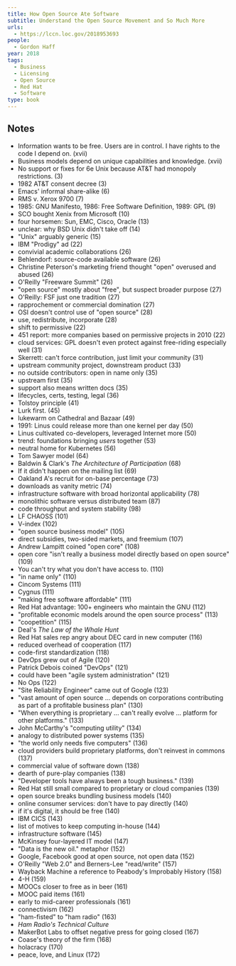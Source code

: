 ```yaml
---
title: How Open Source Ate Software
subtitle: Understand the Open Source Movement and So Much More
urls:
  - https://lccn.loc.gov/2018953693
people:
  - Gordon Haff
year: 2018
tags:
  - Business
  - Licensing
  - Open Source
  - Red Hat
  - Software
type: book
---
```


## Notes
- Information wants to be free. Users are in control. I have rights to the code I depend on. (xvii)
- Business models depend on unique capabilities and knowledge. (xvii)
- No support or fixes for 6e Unix because AT&T had monopoly restrictions. (3)
- 1982 AT&T consent decree (3)
- Emacs' informal share-alike (6)
- RMS v. Xerox 9700 (7)
- 1985: GNU Manifesto, 1986: Free Software Definition, 1989: GPL (9)
- SCO bought Xenix from Microsoft (10)
- four horsemen: Sun, EMC, Cisco, Oracle (13)
- unclear: why BSD Unix didn't take off (14)
- "Unix" arguably generic (15)
- IBM "Prodigy" ad (22)
- convivial academic collaborations (26)
- Behlendorf: source-code available software (26)
- Christine Peterson's marketing friend thought "open" overused and abused (26)
- O'Reilly "Freeware Summit" (26)
- "open source" mostly about "free", but suspect broader purpose (27)
- O'Reilly: FSF just one tradition (27)
- rapprochement or commercial domination (27)
- OSI doesn't control use of "open source" (28)
- use, redistribute, incorporate (28)
- shift to permissive (22)
- 451 report: more companies based on permissive projects in 2010 (22)
- cloud services: GPL doesn't even protect against free-riding especially well (31)
- Skerrett: can't force contribution, just limit your community (31)
- upstream community project, downstream product (33)
- no outside contributors: open in name only (35)
- upstream first (35)
- support also means written docs (35)
- lifecycles, certs, testing, legal (36)
- Tolstoy principle (41)
- Lurk first. (45)
- lukewarm on Cathedral and Bazaar (49)
- 1991: Linus could release more than one kernel per day (50)
- Linus cultivated co-developers, leveraged Internet more (50)
- trend: foundations bringing _users_ together (53)
- neutral home for Kubernetes (56)
- Tom Sawyer model (64)
- Baldwin & Clark's _The Architecture of Participation_ (68)
- If it didn't happen on the mailing list (69)
- Oakland A's recruit for on-base percentage (73)
- downloads as vanity metric (74)
- infrastructure software with broad horizontal applicability (78)
- monolithic software versus distributed team (87)
- code throughput and system stability (98)
- LF CHAOSS (101)
- V-index (102)
- "open source business model" (105)
- direct subsidies, two-sided markets, and freemium (107)
- Andrew Lampitt coined "open core" (108)
- open core "isn't really a business model directly based on open source" (109)
- You can't try what you don't have access to. (110)
- "in name only" (110)
- Cincom Systems (111)
- Cygnus (111)
- "making free software affordable" (111)
- Red Hat advantage: 100+ engineers who maintain the GNU (112)
- "profitable economic models around the open source process" (113)
- "coopetition" (115)
- Deal's _The Law of the Whale Hunt_
- Red Hat sales rep angry about DEC card in new computer (116)
- reduced overhead of cooperation (117)
- code-first standardization (118)
- DevOps grew out of Agile (120)
- Patrick Debois coined "DevOps" (121)
- could have been "agile system administration" (121)
- No Ops (122)
- "Site Reliability Engineer" came out of Google (123)
- "vast amount of open source ... depends on corporations contributing as part of a profitable business plan" (130)
- "When everything is proprietary ... can't really evolve ... platform for other platforms." (133)
- John McCarthy's "computing utility" (134)
- analogy to distributed power systems (135)
- "the world only needs five computers" (136)
- cloud providers build proprietary platforms, don't reinvest in commons (137)
- commercial value of software down (138)
- dearth of pure-play companies (138)
- "Developer tools have always been a tough business." (139)
- Red Hat still small compared to proprietary or cloud companies (139)
- open source breaks bundling business models (140)
- online consumer services: don't have to pay directly (140)
- if it's digital, it should be free (140)
- IBM CICS (143)
- list of motives to keep computing in-house (144)
- infrastructure software (145)
- McKinsey four-layered IT model (147)
- "Data is the new oil." metaphor (152)
- Google, Facebook good at open source, not open data (152)
- O'Reilly "Web 2.0" and Berners-Lee "read/write" (157)
- Wayback Machine a reference to Peabody's Improbably History (158)
- 4-H (159)
- MOOCs closer to free as in beer (161)
- MOOC paid items (161)
- early to mid-career professionals (161)
- connectivism (162)
- "ham-fisted" to "ham radio" (163)
- _Ham Radio's Technical Culture_
- MakerBot Labs to offset negative press for going closed (167)
- Coase's theory of the firm (168)
- holacracy (170)
- peace, love, and Linux (172)

